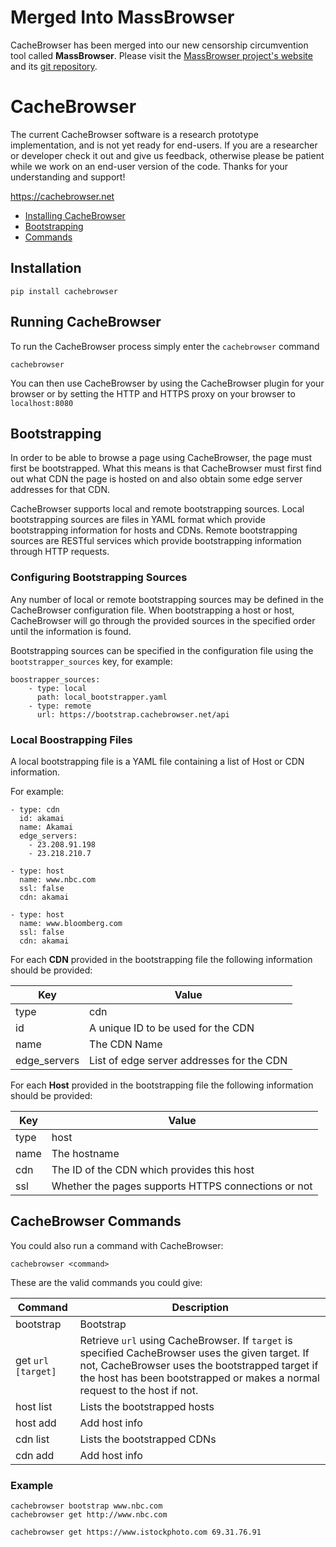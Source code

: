 # Merged Into MassBrowser
CacheBrowser has been merged into our new censorship circumvention tool called <b>MassBrowser</b>. Please visit the [MassBrowser project's website](https://massbrowser.cs.umass.edu) and its [git repository](https://github.com/SPIN-UMass/MassBrowser).

# CacheBrowser

The current CacheBrowser software is a research prototype implementation, and is not yet ready for end-users. If you are a researcher or developer check it out and give us feedback, otherwise please be patient while we work on an end-user version of the code. 
Thanks for your understanding and support! 

https://cachebrowser.net

- [Installing CacheBrowser](#installation)
- [Bootstrapping](#bootstrapping)
- [Commands](#cachebrowser-commands)

## Installation
```
pip install cachebrowser
```

## Running CacheBrowser
To run the CacheBrowser process simply enter the `cachebrowser` command
```
cachebrowser
```

You can then use CacheBrowser by using the CacheBrowser plugin for your browser or by setting the HTTP and HTTPS proxy on your browser to `localhost:8080`

## Bootstrapping
In order to be able to browse a page using CacheBrowser, the page must first be bootstrapped.
What this means is that CacheBrowser must first find out what CDN the page is hosted on and also obtain some edge server addresses for that CDN. 

CacheBrowser supports local and remote bootstrapping sources. Local bootstrapping sources are files in YAML format which provide bootstrapping information for hosts and CDNs. Remote bootstrapping sources are RESTful services which provide bootstrapping information through HTTP requests.


### Configuring Bootstrapping Sources
Any number of local or remote bootstrapping sources may be defined in the CacheBrowser configuration file. When bootstrapping a host or host, CacheBrowser will go through the provided sources in the specified order until the information is found.

Bootstrapping sources can be specified in the configuration file using the `bootstrapper_sources` key, for example:
```
boostrapper_sources:
	- type: local
	  path: local_bootstrapper.yaml
	- type: remote
	  url: https://bootstrap.cachebrowser.net/api
```

### Local Boostrapping Files
A local bootstrapping file is a YAML file containing a list of Host or CDN information.

For example:
```
- type: cdn
  id: akamai
  name: Akamai
  edge_servers:
    - 23.208.91.198
    - 23.218.210.7

- type: host
  name: www.nbc.com
  ssl: false
  cdn: akamai

- type: host
  name: www.bloomberg.com
  ssl: false
  cdn: akamai
```

For each **CDN** provided in the bootstrapping file the following information should be provided:

Key                        | Value 
---------------------------| ---
type                       | cdn
id                         | A unique ID to be used for the CDN
name                       | The CDN Name
edge_servers               | List of edge server addresses for the CDN

For each **Host** provided in the bootstrapping file the following information should be provided:

Key                        | Value 
---------------------------| ---
type                       | host
name                       | The hostname
cdn                        | The ID of the CDN which provides this host
ssl                        | Whether the pages supports HTTPS connections or not


## CacheBrowser Commands


You could also run a command with CacheBrowser:
```
cachebrowser <command>
```



These are the valid commands you could give:

Command                                                                     | Description 
--------------------------------------------------------------------------- | ---
bootstrap <host>                                                            | Bootstrap <host>
get `url` `[target]`                                                        | Retrieve `url` using CacheBrowser. If `target` is specified CacheBrowser uses the given target. If not, CacheBrowser uses the bootstrapped target if the host has been bootstrapped or makes a normal request to the host if not.
host list                                                                   | Lists the bootstrapped hosts
host add 								    | Add host info
cdn list                                                                    | Lists the bootstrapped CDNs 
cdn add 								    | Add host info


### Example
```
cachebrowser bootstrap www.nbc.com
cachebrowser get http://www.nbc.com

cachebrowser get https://www.istockphoto.com 69.31.76.91
```


